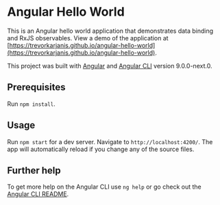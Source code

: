 # Angular Hello World

This is an Angular hello world application that demonstrates data binding and RxJS observables. View a demo of the application at [https://trevorkarjanis.github.io/angular-hello-world](https://trevorkarjanis.github.io/angular-hello-world).

This project was built with [Angular](https://angular.io/) and [Angular CLI](https://github.com/angular/angular-cli) version 9.0.0-next.0.

## Prerequisites

Run `npm install`.

## Usage

Run `npm start` for a dev server. Navigate to `http://localhost:4200/`. The app will automatically reload if you change any of the source files.

## Further help

To get more help on the Angular CLI use `ng help` or go check out the [Angular CLI README](https://github.com/angular/angular-cli/blob/master/README.md).
